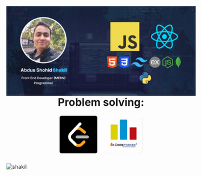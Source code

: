 <img align="left" src="https://raw.githubusercontent.com/developerHub01/developerHub01/main/assets/banner.jpg" alt="shakil" />

<center>

# Problem solving:
</center>
<center style="display: flex; justify-content: center; align-items:center; padding-bottom: 10px;">
<a href="https://leetcode.com/shakil102043/">
<img src="https://raw.githubusercontent.com/developerHub01/developerHub01/main/assets/leetcode.png" style="width: 100px; user-selection: none;"/>
</a>
<span style="width:20px;"></span>
<a href="https://codeforces.com/profile/abdusShohidShakil">
<img src="https://raw.githubusercontent.com/developerHub01/developerHub01/main/assets/codeforces.png" style="width: 100px; user-selection: none;"/>
</a>
</center>

<p><img align="left" src="https://github-readme-stats.vercel.app/api/top-langs?username=developerHub01&show_icons=true&locale=en&layout=compact" alt="shakil" /></p>
